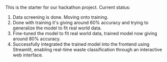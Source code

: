 This is the starter for our hackathon project.
Current status:
1. Data screening is done. Moving onto training.
2. Done with training it's giving around 60% accuracy and trying to generalize the model to fit real world data.
3. Fine-tuned the model to fit real world data, trained model now giving around 80% accuracy. 
4. Successfully integrated the trained model into the frontend using Streamlit, enabling real-time waste classification through an interactive web interface.
